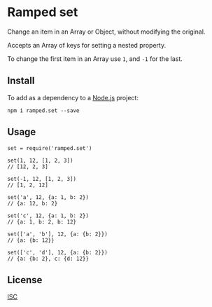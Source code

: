 # Ramped set

Change an item in an Array or Object, without modifying the original.

Accepts an Array of keys for setting a nested property.

To change the first item in an Array use `1`, and `-1` for the last.


## Install

To add as a dependency to a [Node.js](https://nodejs.org/en/) project:

	npm i ramped.set --save


## Usage

	set = require('ramped.set')

	set(1, 12, [1, 2, 3])
	// [12, 2, 3]

	set(-1, 12, [1, 2, 3])
	// [1, 2, 12]

	set('a', 12, {a: 1, b: 2})
	// {a: 12, b: 2}

	set('c', 12, {a: 1, b: 2})
	// {a: 1, b: 2, b: 12}

	set(['a', 'b'], 12, {a: {b: 2}})
	// {a: {b: 12}}

	set(['c', 'd'], 12, {a: {b: 2}})
	// {a: {b: 2}, c: {d: 12}}


## License

[ISC](https://github.com/MattMS/ramped.js/blob/master/LICENSE)
